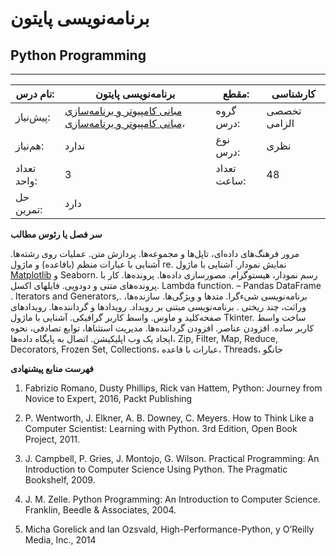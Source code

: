 # برنامه‌نویسی پایتون
## Python Programming
_______________________________________________________________________________
| نام درس:    | برنامه‌نویسی پایتون                                                                                                                                              | مقطع:       | کارشناسی     |
| ----------- | ---------------------------------------------------------------------------------------------------------------------------------------------------------------- | ----------- | ------------ |
| پیش‌نیاز:   | [مبانی کامپیوتر و برنامه‌سازی](../base/Fundamentals-of-Computer-Programming.md) ،[مبانی کامپیوتر و برنامه‌سازی](../base/Fundamentals-of-Computer-Programming.md) | گروه درس:   | تخصصی الزامی |
| هم‌نیاز:    | ندارد                                                                                                                                                            | نوع درس:    | نظری         |
| تعداد واحد: | 3                                                                                                                                                                | تعداد ساعت: | 48           |
| حل تمرین:   |  دارد                                                                                                                                                            |             |              |

**سر فصل یا رئوس مطالب**

مرور فرهنگ‌های داده‌ای، تاپل‌ها و مجموعه‌ها. پردازش متن. عملیات روی رشته‌ها. آشنایی با عبارات منظم (باقاعده) و ماژول re. نمایش نمودار. آشنایی با ماژول [Matplotlib](https://github.com/rougier/matplotlib-tutorial) و Seaborn. رسم نمودار، هیستوگرام. مصورسازی داده‌ها. پرونده‌ها. کار با پرونده‌های متنی و دودویی. فایلهای اکسل. Lambda function. – Pandas DataFrame . Iterators and Generators,. برنامه‌نویسی شیءگرا. متدها و ویژگی‌ها. سازنده‌ها،  وراثت، چند ریختی . برنامه‌نویسی مبتنی بر رویداد. رویدادها و گرداننده‌ها. رویدادهای صفحه‌کلید و ماوس. واسط کاربر گرافیکی. آشنایی با ماژول Tkinter. ساخت واسط کاربر ساده. افزودن عناصر. افزودن گرداننده‌ها. مدیریت استثناها، توابع تصادفی، نحوه ایجاد یک وب اپلیکیشن. اتصال به پایگاه داده‌ها، Zip, Filter, Map, Reduce, Decorators, Frozen Set, Collections، عبارات با قاعده، Threads، جانگو

**فهرست منابع پیشنهادی**

1. Fabrizio Romano, Dusty Phillips, Rick van Hattem, Python: Journey from Novice to Expert, 2016, Packt Publishing

1. P. Wentworth, J. Elkner, A. B. Downey, C. Meyers. How to Think Like a Computer Scientist: Learning with Python. 3rd Edition, Open Book Project, 2011.

1. J. Campbell, P. Gries, J. Montojo, G. Wilson. Practical Programming: An Introduction to Computer Science Using Python. The Pragmatic Bookshelf, 2009.

1. J. M. Zelle. Python Programming: An Introduction to Computer Science. Franklin, Beedle & Associates, 2004.

1. Micha Gorelick and Ian Ozsvald, High-Performance-Python, y O’Reilly Media, Inc., 2014
